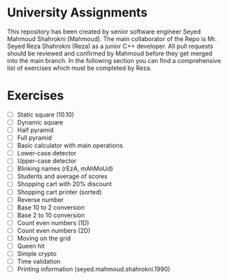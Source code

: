 # University Assignments

This repository has been created by senior software engineer Seyed Mahmoud Shahrokni (Mahmoud).
The main collaborator of the Repo is Mr. Seyed Reza Shahrokni (Reza) as a junior C++ developer.
All pull requests should be reviewed and confirmed by Mahmoud before they get merged into the main branch.
In the following section you can find a comprehensive list of exercises which must be completed by Reza.

# Exercises

- [ ] Static square (10.10)
- [ ] Dynamic square
- [ ] Half pyramid
- [ ] Full pyramid
- [ ] Basic calculator with main operations
- [ ] Lower-case detector
- [ ] Upper-case detector
- [ ] Blinking names (rEzA, mAhMoUd)
- [ ] Students and average of scores
- [ ] Shopping cart with 20% discount
- [ ] Shopping cart printer (sorted)
- [ ] Reverse number
- [ ] Base 10 to 2 conversion
- [ ] Base 2 to 10 conversion
- [ ] Count even numbers (1D)
- [ ] Count even numbers (2D)
- [ ] Moving on the grid
- [ ] Queen hit
- [ ] Simple crypto
- [ ] Time validation
- [ ] Printing information (seyed.mahmoud.shahrokni.1990)
